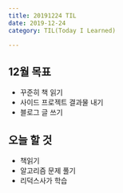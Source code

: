```yaml
---
title: 20191224 TIL
date: 2019-12-24
category: TIL(Today I Learned)

---
```


## 12월 목표

- 꾸준히 책 읽기
- 사이드 프로젝트 결과물 내기
- 블로그 글 쓰기

## 오늘 할 것

- 책읽기
- 알고리즘 문제 풀기
- 리덕스사가 학습
